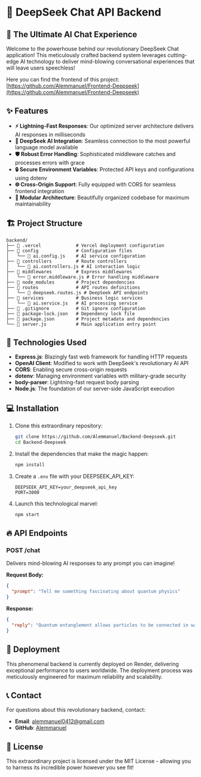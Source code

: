 # 🚀 DeepSeek Chat API Backend

## 🧠 The Ultimate AI Chat Experience

Welcome to the powerhouse behind our revolutionary DeepSeek Chat application! This meticulously crafted backend system leverages cutting-edge AI technology to deliver mind-blowing conversational experiences that will leave users speechless!

Here you can find the frontend of this project: [https://github.com/Alemmanuel/Frontend-Deepseek](https://github.com/Alemmanuel/Frontend-Deepseek)

## ✨ Features

- **⚡ Lightning-Fast Responses**: Our optimized server architecture delivers AI responses in milliseconds
- **🔌 DeepSeek AI Integration**: Seamless connection to the most powerful language model available
- **🛡️ Robust Error Handling**: Sophisticated middleware catches and processes errors with grace
- **🔒 Secure Environment Variables**: Protected API keys and configurations using dotenv
- **🌐 Cross-Origin Support**: Fully equipped with CORS for seamless frontend integration
- **🧩 Modular Architecture**: Beautifully organized codebase for maximum maintainability

## 🏗️ Project Structure

```
backend/
├── 📁 .vercel             # Vercel deployment configuration
├── 📁 config              # Configuration files
│   └── 📄 ai.config.js    # AI service configuration
├── 📁 controllers         # Route controllers
│   └── 📄 ai.controllers.js # AI interaction logic
├── 📁 middlewares         # Express middlewares
│   └── 📄 error.middleware.js # Error handling middleware
├── 📁 node_modules        # Project dependencies
├── 📁 routes              # API routes definitions
│   └── 📄 deepseek.routes.js # DeepSeek API endpoints
├── 📁 services            # Business logic services
│   └── 📄 ai.service.js   # AI processing service
├── 📄 .gitignore          # Git ignore configuration
├── 📄 package-lock.json   # Dependency lock file
├── 📄 package.json        # Project metadata and dependencies
└── 📄 server.js           # Main application entry point
```

## 🔧 Technologies Used

- **Express.js**: Blazingly fast web framework for handling HTTP requests
- **OpenAI Client**: Modified to work with DeepSeek's revolutionary AI API
- **CORS**: Enabling secure cross-origin requests
- **dotenv**: Managing environment variables with military-grade security
- **body-parser**: Lightning-fast request body parsing
- **Node.js**: The foundation of our server-side JavaScript execution

## 💻 Installation

1. Clone this extraordinary repository:
   ```bash
   git clone https://github.com/Alemmanuel/Backend-Deepseek.git
   cd Backend-Deepseek
   ```

2. Install the dependencies that make the magic happen:
   ```bash
   npm install
   ```

3. Create a `.env` file with your DEEPSEEK_API_KEY:
   ```
   DEEPSEEK_API_KEY=your_deepseek_api_key
   PORT=3000
   ```

4. Launch this technological marvel:
   ```bash
   npm start
   ```

## 🔥 API Endpoints

### POST /chat
Delivers mind-blowing AI responses to any prompt you can imagine!

**Request Body:**
```json
{
  "prompt": "Tell me something fascinating about quantum physics"
}
```

**Response:**
```json
{
  "reply": "Quantum entanglement allows particles to be connected in ways that defy our classical understanding of physics..."
}
```

## 🌟 Deployment

This phenomenal backend is currently deployed on Render, delivering exceptional performance to users worldwide. The deployment process was meticulously engineered for maximum reliability and scalability.

## 📞 Contact

For questions about this revolutionary backend, contact:
- **Email**: [alemmanuel0412@gmail.com](mailto:alemmanuel0412@gmail.com)
- **GitHub**: [Alemmanuel](https://github.com/Alemmanuel)

## 📜 License

This extraordinary project is licensed under the MIT License - allowing you to harness its incredible power however you see fit!
